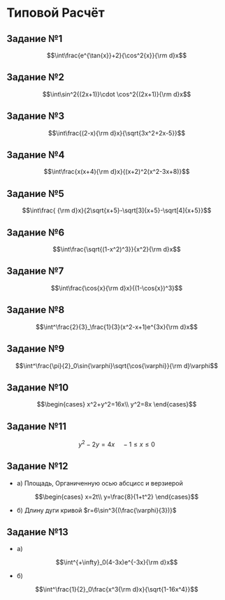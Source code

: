<head>
    <script src="https://cdn.mathjax.org/mathjax/latest/MathJax.js?config=TeX-AMS-MML_HTMLorMML" type="text/javascript"></script>
    <script type="text/x-mathjax-config">
        MathJax.Hub.Config({
            tex2jax: {
            skipTags: ['script', 'noscript', 'style', 'textarea', 'pre'],
            inlineMath: [['$','$']]
            }
        });
    </script>
</head>

# Типовой Расчёт

## Задание №1

$$\int\frac{e^{\tan{x}}+2}{\cos^2{x}}{\rm d}x$$

## Задание №2

$$\int\sin^2{(2x+1)}\cdot \cos^2{(2x+1)}{\rm d}x$$

## Задание №3

$$\int\frac{(2-x){\rm d}x}{\sqrt{3x^2+2x-5}}$$

## Задание №4

$$\int\frac{x(x+4){\rm d}x}{(x+2)^2(x^2-3x+8)}$$

## Задание №5

$$\int\frac{ {\rm d}x}{2\sqrt{x+5}-\sqrt[3]{x+5}-\sqrt[4]{x+5}}$$

## Задание №6

$$\int\frac{\sqrt{(1-x^2)^3}}{x^2}{\rm d}x$$

## Задание №7

$$\int\frac{\cos{x}{\rm d}x}{(1-\cos{x})^3}$$

## Задание №8

$$\int^\frac{2}{3}_\frac{1}{3}(x^2-x+1)e^{3x}{\rm d}x$$

## Задание №9

$$\int^\frac{\pi}{2}_0\sin{\varphi}\sqrt{\cos{\varphi}}{\rm d}\varphi$$

## Задание №10

$$\begin{cases}
    x^2+y^2=16x\\
    y^2=8x
\end{cases}$$

## Задание №11

$$y^2-2y=4x\quad -1\le x\le 0$$

## Задание №12

- а) Площадь, Органиченную осью абсцисс и верзиерой

$$\begin{cases}
    x=2t\\
    y=\frac{8}{1+t^2}
\end{cases}$$

- б) Длину дуги кривой $r=6\sin^3{(\frac{\varphi}{3})}$

## Задание №13

- а)
  
$$\int^{+\infty}_0(4-3x)e^{-3x}{\rm d}x$$

- б)

$$\int^\frac{1}{2}_0\frac{x^3{\rm d}x}{\sqrt{1-16x^4}}$$